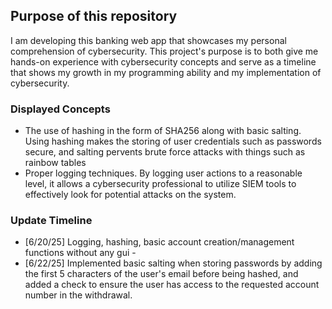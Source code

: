 ## Purpose of this repository
I am developing this banking web app that showcases my personal comprehension of cybersecurity. This project's purpose is to both give me hands-on experience with cybersecurity concepts and serve as a timeline that shows my growth in my programming ability and my implementation of cybersecurity.

### Displayed Concepts
- The use of hashing in the form of SHA256 along with basic salting. Using hashing makes the storing of user credentials such as passwords secure, and salting pervents brute force attacks with things such as rainbow tables
- Proper logging techniques. By logging user actions to a reasonable level, it allows a cybersecurity professional to utilize SIEM tools to effectively look for potential attacks on the system.

### Update Timeline
- [6/20/25] Logging, hashing, basic account creation/management functions without any gui - 
- [6/22/25] Implemented basic salting when storing passwords by adding the first 5 characters of the user's email before being hashed, and added a check to ensure the user has access to the requested account number in the withdrawal.